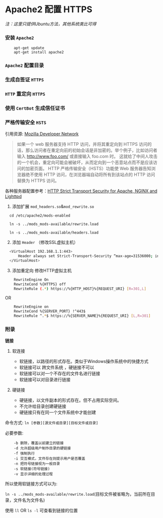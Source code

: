# Apache2 配置 HTTPS

*注：这里只提供Ubuntu方法，其他系统类比可得*

### 安装 `Apache2`

```
    apt-get update
    apt-get install apache2
```

### `Apache2` 配置目录

### 生成自签证 `HTTPS`

### `HTTP` 重定向 `HTTPS`

### 使用 `CertBot` 生成信任证书

### 严格传输安全 `HSTS`

引用资源: [Mozilla Developer Network](https://developer.mozilla.org/zh-CN/docs/Security/HTTP_Strict_Transport_Security)

>如果一个 web 服务器支持 HTTP 访问，并将其重定向到 HTTPS 访问的话，那么访问者在重定向前的初始会话是非加密的。举个例子，比如访问者输入 http://www.foo.com/ 或直接输入 foo.com 时。
这就给了中间人攻击的一个机会，重定向可能会被破坏，从而定向到一个恶意站点而不是应该访问的加密页面。
HTTP 严格传输安全（HSTS）功能使 Web 服务器告知浏览器绝不使用 HTTP 访问，在浏览器端自动将所有到该站点的 HTTP 访问替换为 HTTPS 访问。

各种服务器配置参考：[HTTP Strict Transport Security for Apache, NGINX and Lighttpd](https://raymii.org/s/tutorials/HTTP_Strict_Transport_Security_for_Apache_NGINX_and_Lighttpd.html)

  1.    添加扩展 `mod_headers.so`&`mod_rewrite.so`
  ```shell
    cd /etc/apache2/mods-enabled

    ln -s ../mods_mods-available/rewrite.load

    ln -s ../mods_mods-available/headers.load
  ```

  2.    添加 `Header` （修改SSL虚拟主机）
  ```bash
    <VirtualHost 192.168.1.1:443>
        Header always set Strict-Transport-Security “max-age=31536000; includeSubDomains”
    </VirtualHost>
  ```

  3.    添加重定向 修改HTTP虚拟主机
  ```bash
      RewriteEngine On
      RewriteCond %{HTTPS} off
      RewriteRule (.*) https://%{HTTP_HOST}%{REQUEST_URI} [R=301,L]
  ```
  OR
  ```bash
      RewriteEngine on
      RewriteCond %{SERVER_PORT} !^443$
      RewriteRule ^.*$ https://%{SERVER_NAME}%{REQUEST_URI} [L,R=301]
  ```

### 附录

**链接**

  1. 软连接
      * 软链接，以路径的形式存在。类似于Windows操作系统中的快捷方式  
      * 软链接可以 跨文件系统 ，硬链接不可以     
      * 软链接可以对一个不存在的文件名进行链接     
      * 软链接可以对目录进行链接  

  2. 硬链接
      * 硬链接，以文件副本的形式存在。但不占用实际空间。
      * 不允许给目录创建硬链接
      * 硬链接只有在同一个文件系统中才能创建

命令方式: `ln [参数][源文件或目录][目标文件或目录]`

必要参数:
```
    -b 删除，覆盖以前建立的链接
    -d 允许超级用户制作目录的硬链接
    -f 强制执行
    -i 交互模式，文件存在则提示用户是否覆盖
    -n 把符号链接视为一般目录
    -s 软链接(符号链接)
    -v 显示详细的处理过程
```

所以使用软链接方式可以为:

`ln -s ../mods_mods-available/rewrite.load`(目标文件被省略为，当前所在目录，文件名为文件名)

使用 `ll` OR `ls -l` 可查看到链接的位置
